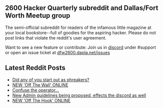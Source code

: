 ## 2600 Hacker Quarterly subreddit and Dallas/Fort Worth Meetup group
The semi-official subreddit for readers of the infamous little magazine at your local bookstore--full of goodies for the aspiring hacker. Please do not post links that violate the reddit's user agreement.

Want to see a new feature or contribute: 
Join us in [discord](https://dfw2600.dapla.net/chat) under #support or open an issue ticket at [dfw2600.dapla.net/issues](https://dfw2600.dapla.net/issues)

## Latest Reddit Posts
<!-- BLOG-POST-LIST:START -->
- [Did any of you start out as phreakers?](https://www.reddit.com/r/2600/comments/18c96oo/did_any_of_you_start_out_as_phreakers/)
- [NEW 'Off The Wall' ONLINE](https://2600.com/wall/05-12-2023)
- [Confuse the operator...](https://www.reddit.com/r/2600/comments/18apile/confuse_the_operator/)
- [New Admin guidelines being proposed, effects the discord as well](https://www.reddit.com/r/2600/comments/18am02d/new_admin_guidelines_being_proposed_effects_the/)
- [NEW 'Off The Hook' ONLINE](https://2600.com/hook/29-11-2023)
<!-- BLOG-POST-LIST:END -->
